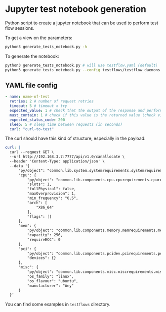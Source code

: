 # Jupyter test notebook generation

Python script to create a jupyter notebook that can be used to perform test flow sessions.

To get a view on the parameters:

```bash
python3 generate_tests_notebook.py -h
```

To generate the notebook:

```bash
python3 generate_tests_notebook.py # will use testflow.yaml (default)
python3 generate_tests_notebook.py --config testflows/testflow_daemons.yaml
```

## YAML file config

```yaml
- name: name-of-test
  retries: 2 # number of request retries
  timeout: 5 # timeout x try
  expected_value: 1 # check that the output of the response and perform a match
  must_contain: 1 # check if this value is the returned value (check via dict and list, otherwise via `in`)
  expected_status_code: 200
  sleep: 5 # sleep time between requests (in seconds)
  curl: "curl-to-test"
```

The curl should have this kind of structure, especially in the payload:

```yaml
curl: |
  curl --request GET \
  --url http://192.168.3.7:7777/api/v1.0/canallocate \
  --header 'Content-Type: application/json' \
  --data '{
      "py/object": "common.lib.system.systemrequirements.systemrequirements",
      "cpu": {
          "py/object": "common.lib.components.cpu.cpurequirements.cpurequirements",
          "slots": 1,
          "fullPhysical": false,
          "maxOverprovision": 1,
          "min_frequency": "0.5",
          "arch": [
              "X86_64"
          ],
          "flags": []
      },
      "mem": {
          "py/object": "common.lib.components.memory.memrequirements.memrequirements",
          "capacity": 256,
          "requireECC": 0
      },
      "pci": {
          "py/object": "common.lib.components.pcidev.pcirequirements.pcirequirements",
          "devices": {}
      },
      "misc": {
          "py/object": "common.lib.components.misc.miscrequirements.miscrequirements",
          "os_family": "linux",
          "os_flavour": "ubuntu",
          "manufacturer": "Any"
      }
  }'
```

You can find some examples in `testflows` directory.
